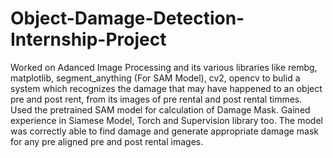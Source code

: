 # Object-Damage-Detection-Internship-Project

Worked on Adanced Image Processing and its various libraries like rembg, matplotlib, segment_anything (For SAM Model), cv2, opencv to bulid a system which recognizes the damage that may have happened to an object pre and post rent, from its images of pre rental and post rental timmes.
Used the pretrained SAM model for calculation of Damage Mask. 
Gained experience in Siamese Model, Torch and Supervision library too.
The model was correctly able to find damage and generate appropriate damage mask for any pre aligned pre and post rental images.
